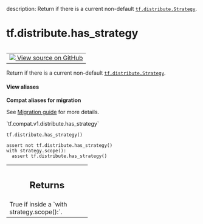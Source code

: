 description: Return if there is a current non-default <a href="../../tf/distribute/Strategy.md"><code>tf.distribute.Strategy</code></a>.

<div itemscope itemtype="http://developers.google.com/ReferenceObject">
<meta itemprop="name" content="tf.distribute.has_strategy" />
<meta itemprop="path" content="Stable" />
</div>

# tf.distribute.has_strategy

<!-- Insert buttons and diff -->

<table class="tfo-notebook-buttons tfo-api nocontent" align="left">
<td>
  <a target="_blank" href="https://github.com/tensorflow/tensorflow/blob/r2.4/tensorflow/python/distribute/distribution_strategy_context.py#L200-L213">
    <img src="https://www.tensorflow.org/images/GitHub-Mark-32px.png" />
    View source on GitHub
  </a>
</td>
</table>



Return if there is a current non-default <a href="../../tf/distribute/Strategy.md"><code>tf.distribute.Strategy</code></a>.

<section class="expandable">
  <h4 class="showalways">View aliases</h4>
  <p>
<b>Compat aliases for migration</b>
<p>See
<a href="https://www.tensorflow.org/guide/migrate">Migration guide</a> for
more details.</p>
<p>`tf.compat.v1.distribute.has_strategy`</p>
</p>
</section>

<pre class="devsite-click-to-copy prettyprint lang-py tfo-signature-link">
<code>tf.distribute.has_strategy()
</code></pre>



<!-- Placeholder for "Used in" -->

```
assert not tf.distribute.has_strategy()
with strategy.scope():
  assert tf.distribute.has_strategy()
```

<!-- Tabular view -->
 <table class="responsive fixed orange">
<colgroup><col width="214px"><col></colgroup>
<tr><th colspan="2"><h2 class="add-link">Returns</h2></th></tr>
<tr class="alt">
<td colspan="2">
True if inside a `with strategy.scope():`.
</td>
</tr>

</table>

